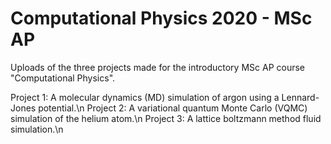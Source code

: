 # Computational Physics 2020 - MSc AP 
Uploads of the three projects made for the introductory MSc AP course "Computational Physics".

Project 1: A molecular dynamics (MD) simulation of argon using a Lennard-Jones potential.\n
Project 2: A variational quantum Monte Carlo (VQMC) simulation of the helium atom.\n
Project 3: A lattice boltzmann method fluid simulation.\n
